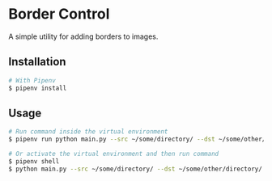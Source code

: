 # Border Control

A simple utility for adding borders to images.

## Installation

```bash
# With Pipenv
$ pipenv install
```

## Usage

```bash
# Run command inside the virtual environment
$ pipenv run python main.py --src ~/some/directory/ --dst ~/some/other/directory/

# Or activate the virtual environment and then run command
$ pipenv shell
$ python main.py --src ~/some/directory/ --dst ~/some/other/directory/
```
